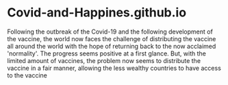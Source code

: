 # Covid-and-Happines.github.io
Following the outbreak of the Covid-19 and the following development of the vaccine, the world now faces the challenge of distributing the vaccine all around the world with the hope of returning back to the now acclaimed 'normality'. The progress seems positive at a first glance. But, with the limited amount of vaccines, the problem now seems to distribute the vaccine in a fair manner, allowing the less wealthy countries to have access to the vaccine
